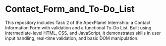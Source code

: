 # Contact_Form_and_To-Do_List
This repository includes Task 2 of the ApexPlanet Internship: a Contact Information Form with validation and a functional To-Do List. Built using intermediate-level HTML, CSS, and JavaScript, it demonstrates skills in user input handling, real-time validation, and basic DOM manipulation.
